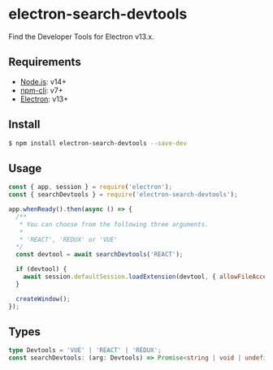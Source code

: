 # electron-search-devtools

Find the Developer Tools for Electron v13.x.

## Requirements

- [Node.js](https://nodejs.org/en/): v14+
- [npm-cli](https://github.com/npm/cli): v7+
- [Electron](https://www.electronjs.org/): v13+

## Install

```sh
$ npm install electron-search-devtools --save-dev
```

## Usage

```javascript
const { app, session } = require('electron');
const { searchDevtools } = require('electron-search-devtools');

app.whenReady().then(async () => {
  /**
   * You can choose from the following three arguments.
   *
   * 'REACT', 'REDUX' or 'VUE'
  */
  const devtool = await searchDevtools('REACT');

  if (devtool) {
    await session.defaultSession.loadExtension(devtool, { allowFileAccess: true });
  }

  createWindow();
});
```

## Types

```typescript
type Devtools = 'VUE' | 'REACT' | 'REDUX';
const searchDevtools: (arg: Devtools) => Promise<string | void | undefined>;
```
